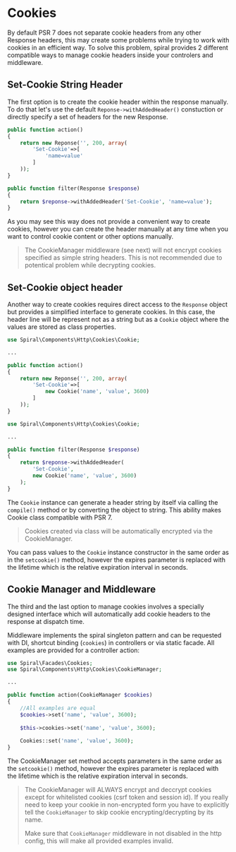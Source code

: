 # Cookies
By default PSR 7 does not separate cookie headers from any other Response headers, this may create some problems while trying to work with cookies in an efficient way. To solve this problem, spiral provides 2 different compatible ways to manage cookie headers inside your controlers and middleware.

## Set-Cookie String Header
The first option is to create the cookie header within the response manually. To do that let's use the default `Reponse->withAddedHeader()` 
constuction or directly specify a set of headers for the new Response.

```php
public function action()
{
	return new Reponse('', 200, array(
		'Set-Cookie'=>[
			'name=value'
		]
	));
}
```

```php
public function filter(Response $response)
{
	return $reponse->withAddedHeader('Set-Cookie', 'name=value');
}
```

As you may see this way does not provide a convenient way to create cookies, however you can create the header manually at any time when you want to control cookie content or other options manually.
> The CookieManager middleware (see next) will not encrypt cookies specified as simple string headers. This is not recommended due to potentical problem while decrypting cookies.

## Set-Cookie object header
Another way to create cookies requires direct access to the `Response` object but provides a simplified interface to generate cookies.
In this case, the header line will be represent not as a string but as a `Cookie` object where the values are stored as class properties.


```php
use Spiral\Components\Http\Cookies\Cookie;

...

public function action()
{
	return new Reponse('', 200, array(
		'Set-Cookie'=>[
			new Cookie('name', 'value', 3600)
		]
	));
}
```

```php
use Spiral\Components\Http\Cookies\Cookie;

...

public function filter(Response $response)
{
	return $reponse->withAddedHeader(
		'Set-Cookie', 
		new Cookie('name', 'value', 3600)
	);
}
```

The `Cookie` instance can generate a header string by itself via calling the `compile()` method or by converting the object to string. This ability
makes Cookie class compatible with PSR 7.

> Cookies created via class will be automatically encrypted via the CookieManager.

You can pass values to the `Cookie` instance constructor in the same order as in the `setcookie()` method, however the expires parameter is replaced with the lifetime which is the relative expiration interval in seconds. 

## Cookie Manager and Middleware
The third and the last option to manage cookies involves a specially designed interface which will automatically add cookie headers to the response at dispatch time.

Middleware implements the spiral singleton pattern and can be requested with DI, shortcut binding (`cookies`) in controllers or via static facade. All examples are provided for a controller action:

```php
use Spiral\Facades\Cookies;
use Spiral\Components\Http\Cookies\CookieManager;

...

public function action(CookieManager $cookies)
{
	//All examples are equal
	$cookies->set('name', 'value', 3600);
	
	$this->cookies->set('name', 'value', 3600);
	
	Cookies::set('name', 'value', 3600);
}

```
The CookieManager set method accepts parameters in the same order as the `setcookie()` method, however the expires parameter is replaced with the lifetime which is the relative expiration interval in seconds.

> The CookieManager will ALWAYS encrypt and deccrypt cookies except for whitelisted cookies (csrf token and session id). If you really need to keep your cookie in non-encrypted form you have to explicitly tell the `CookieManager` to skip cookie encrypting/decrypting by its name.
> 
> Make sure that `CookieManager` middleware in not disabled in the http config, this will make all provided examples invalid.

